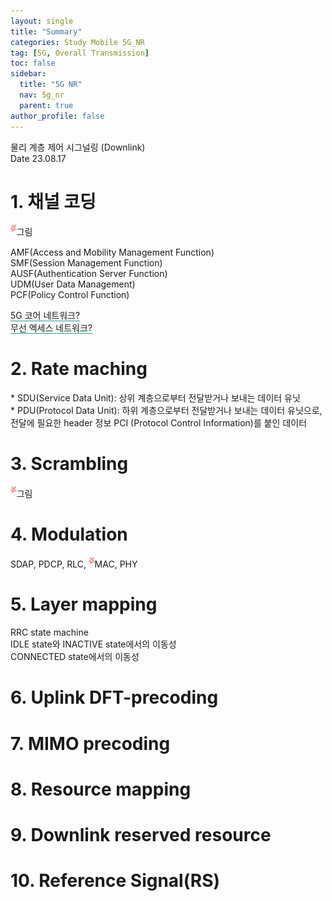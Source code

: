 ```yaml
---
layout: single
title: "Summary"
categories: Study Mobile 5G_NR
tag: [5G, Overall Transmission]
toc: false
sidebar:
  title: "5G NR"
  nav: 5g_nr
  parent: true
author_profile: false
---
```

<div class="note">
<div class="note-top">
  <span class="title">물리 계층 제어 시그널링 (Downlink)</span>
  <div class="date">
    <span>Date</span>
    <span id="date">23.08.17</span>
  </div>
</div>

<div markdown="1" class="multistage two first">

# 1. 채널 코딩

<p>
  <sup><img src="/images/note/note-star.png" style="height:1em;"/></sup>그림<br>
</p>
<p>
  AMF(Access and Mobility Management Function)<br>
  SMF(Session Management Function)<br>
  AUSF(Authentication Server Function)<br>
  UDM(User Data Management)<br>
  PCF(Policy Control Function)<br>
</p>
<p>
  <span style="border-bottom:#24A091 1px solid;">5G 코어 네트워크?</span><br>
  <span style="border-bottom:#24A091 1px solid;">무선 엑세스 네트워크?</span>
</p>

# 2. Rate maching

<p>
  * SDU(Service Data Unit): 상위 계층으로부터 전달받거나 보내는 데이터 유닛<br>
  * PDU(Protocol Data Unit): 하위 계층으로부터 전달받거나 보내는 데이터 유닛으로, 전달에 필요한 header 정보 PCI (Protocol Control Information)를 붙인 데이터
</p>
<!-- <p style="margin-left:1em;">
<font color="#24A091">always-on?</font><br>
사용자 트래픽에 상관없이 전송되는 신호(e.g. 기지국 감지 신호, 브로드캐스트 신호, 항상 켜져있는 레퍼런스 시그널 등).<br>
<span style="border-bottom:#24A091 1px solid;">네트워크 에너지 효율 &darr;</span><br>
다른 셀에 간섭을 야기해 <span style="border-bottom:#24A091 1px solid;">데이터 전송률 &darr;</span><br>
고밀도 네트워크 에서는 큰 비중을 차지하기 때문에 <span style="border-bottom:#24A091 1px solid;">줄여야 함</span><font color="#24A091"><i>!!</i></font>
</p> -->

# 3. Scrambling

<p>
  <sup><img src="/images/note/note-star.png" style="height:1em;"/></sup>그림<br>
</p>

# 4. Modulation

SDAP, PDCP, RLC, <sup><img src="/images/note/note-star.png" style="height:1em;"/></sup>MAC, PHY


</div>


<div markdown="1" class="multistage two second">

# 5. Layer mapping

<p>
RRC state machine<br>
IDLE state와 INACTIVE state에서의 이동성<br>
CONNECTED state에서의 이동성
</p>

# 6. Uplink DFT-precoding

# 7. MIMO precoding

# 8. Resource mapping

# 9. Downlink reserved resource

# 10. Reference Signal(RS)


</div>
<div class="clearfix"></div>
</div>